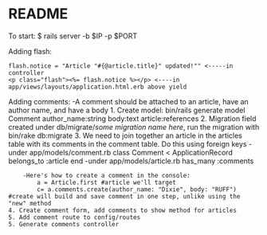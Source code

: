 # README

To start:  $ rails server -b $IP -p $PORT

Adding flash:

    flash.notice = "Article "#{@article.title}" updated!"" <-----in controller
    <p class="flash"><%= flash.notice %></p> <----in app/views/layouts/application.html.erb above yield
    
    
Adding comments:
    -A comment should be attached to an article, have an author name, and have a body
    1. Create model: bin/rails generate model Comment author_name:string body:text article:references
    2. Migration field created under db/migrate/_some migration name here_, run the migration with bin/rake db:migrate
    3. We need to join together an article in the articles table with its comments in the comment table. Do this using foreign keys
        -under app/models/comment.rb
            class Comment < ApplicationRecord
                belongs_to :article
            end
        -under app/models/article.rb
                has_many :comments
        
        -Here's how to create a comment in the console:
            a = Article.first #article we'll target
            c= a.comments.create(author_name: "Dixie", body: "RUFF") #create will build and save comment in one step, unlike using the "new" method
    4. Create comment form, add comments to show method for articles
    5. Add comment route to config/routes
    5. Generate comments controller